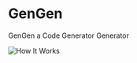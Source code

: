 # GenGen
GenGen a Code Generator Generator

![How It Works](http://lookpic.com/O/i2/1887/XPbfhaFj.png "How It Works")
